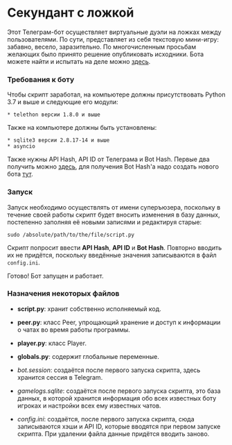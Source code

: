 # Секундант с ложкой

Этот Телеграм-бот осуществляет виртуальные дуэли на ложках между пользователями. По сути, представляет из себя текстовую мини-игру: забавно, весело, заразительно. По многочисленным просьбам желающих было принято решение опубликовать исходники. Бота можете найти и испытать на деле можно [здесь](t.me/SpoonDuelBot).


### Требования к боту

Чтобы скрипт заработал, на компьютере должны присутствовать Python 3.7 и выше и следующие его модули:

```
* telethon версии 1.8.0 и выше
```

Также на компьютере должны быть установлены:

```
* sqlite3 версии 2.8.17-14 и выше
* asyncio
```

Также нужны API Hash, API ID от Телеграма и Bot Hash. Первые два получить можно [здесь](https://my.telegram.org/apps), для получения Bot Hash'а надо создать нового бота [тут](https://t.me/botfather).
 

### Запуск

Запуск необходимо осуществлять от имени суперъюзера, поскольку в течение своей работы скрипт будет вносить изменения в базу данных, постепенно заполняя её новыми записями и редактируя старые:

```
sudo /absolute/path/to/the/file/script.py
```

Скрипт попросит ввести **API Hash**, **API ID** и **Bot Hash**. Повторно вводить их не придётся, поскольку введённые значения записываются в файл `config.ini`.

Готово! Бот запущен и работает.


### Назначения некоторых файлов

* **script.py**: хранит собственно исполняемый код.

* **peer.py**: класс Peer, упрощающий хранение и доступ к информации о чатах во время работы программы.

* **player.py**: класс Player.

* **globals.py**: содержит глобальные переменные.

* _bot.session_: создаётся после первого запуска скрипта, здесь хранится сессия в Telegram.

* _gamelogs.sqlite_: создаётся после первого запуска скрипта, это база данных, в которой хранится информация обо всех известных боту игроках и настройки всех ему известных чатов.

* _config.ini_: создаётся, после первого запуска скрипта, сюда записываются хэши и API ID, которые вводятся при первом запуске скрипта. При удалении файла данные придётся вводить заново.
